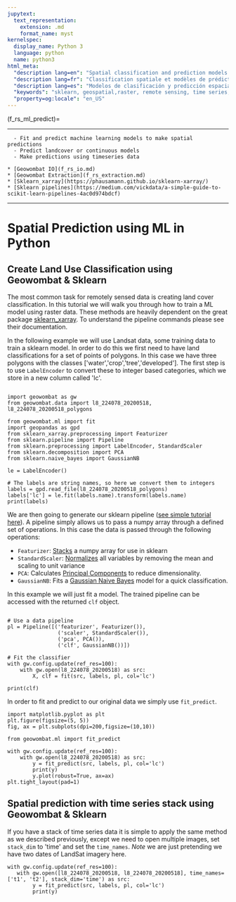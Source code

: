 ```yaml
---
jupytext:
  text_representation:
    extension: .md
    format_name: myst
kernelspec:
  display_name: Python 3
  language: python
  name: python3
html_meta:
  "description lang=en": "Spatial classification and prediction models. Train and fit sklearn models on raster data including LandSat or other gridded data. "
  "description lang=fr": "Classification spatiale et modèles de prédiction. Entraînez et adaptez des modèles sklearn sur des données raster, y compris LandSat ou d'autres données maillées."
  "description lang=es": "Modelos de clasificación y predicción espacial. Entrene y ajuste modelos sklearn en datos ráster, incluido LandSat u otros datos cuadriculados."
  "keywords": "sklearn, geospatial,raster, remote sensing, time series, landsat, sentinel"
  "property=og:locale": "en_US"
---
```


(f_rs_ml_predict)=


---------------
```{admonition} Learning Objectives
  - Fit and predict machine learning models to make spatial predictions
  - Predict landcover or continuous models 
  - Make predictions using timeseries data

```
```{admonition} Review
* [Geowombat IO](f_rs_io.md)
* [Geowombat Extraction](f_rs_extraction.md)
* [Sklearn_xarray](https://phausamann.github.io/sklearn-xarray/)
* [Sklearn pipelines](https://medium.com/vickdata/a-simple-guide-to-scikit-learn-pipelines-4ac0d974bdcf)
```
--------------


# Spatial Prediction using ML in Python
## Create Land Use Classification using Geowombat & Sklearn

The most common task for remotely sensed data is creating land cover classification. In this tutorial we will walk you through how to train a ML model using raster data. These methods are heavily dependent on the great package [sklearn_xarray](https://phausamann.github.io/sklearn-xarray/). To understand the pipeline commands please see their documentation. 

In the following example we will use Landsat data, some training data to train a sklearn model. In order to do this we first need  to have land classifications for a set of points of polygons. In this case we have three polygons with the classes ['water','crop','tree','developed']. The first step is to use `LabelEncoder` to convert these to integer based categories, which we store in a new column called 'lc'.

```{code-cell} ipython3

import geowombat as gw
from geowombat.data import l8_224078_20200518, l8_224078_20200518_polygons

from geowombat.ml import fit
import geopandas as gpd
from sklearn_xarray.preprocessing import Featurizer
from sklearn.pipeline import Pipeline
from sklearn.preprocessing import LabelEncoder, StandardScaler
from sklearn.decomposition import PCA
from sklearn.naive_bayes import GaussianNB

le = LabelEncoder()

# The labels are string names, so here we convert them to integers
labels = gpd.read_file(l8_224078_20200518_polygons)
labels['lc'] = le.fit(labels.name).transform(labels.name)
print(labels)
```
We are then going to generate our sklearn pipeline ([see simple tutorial here](https://medium.com/vickdata/a-simple-guide-to-scikit-learn-pipelines-4ac0d974bdcf)). A pipeline simply allows us to pass a numpy array through a defined set of operations. In this case the data is passed through the following operations:

 * `Featurizer`: [Stacks](https://phausamann.github.io/sklearn-xarray/content/api/preprocessing.html?highlight=featurizer#sklearn_xarray.preprocessing.Featurizer) a numpy array for use in sklearn
 * `StandardScaler`: [Normalizes](https://scikit-learn.org/stable/modules/generated/sklearn.preprocessing.StandardScaler.html) all variables by removing the mean and scaling to unit variance
 * `PCA`: Calculates [Principal Components](https://scikit-learn.org/stable/modules/generated/sklearn.decomposition.PCA.html?highlight=pca#sklearn.decomposition.PCA) to reduce dimensionality. 
 * `GaussianNB`: Fits a [Gaussian Naive Bayes](https://scikit-learn.org/stable/modules/generated/sklearn.naive_bayes.GaussianNB.html?highlight=gaussiannb#sklearn.naive_bayes.GaussianNB) model for a quick classification. 

 In this example we will just fit a model. The trained pipeline can be accessed with the returned `clf` object. 

```{code-cell} ipython3

# Use a data pipeline
pl = Pipeline([('featurizer', Featurizer()),
                ('scaler', StandardScaler()),
                ('pca', PCA()),
                ('clf', GaussianNB())])

# Fit the classifier
with gw.config.update(ref_res=100):
    with gw.open(l8_224078_20200518) as src:
        X, clf = fit(src, labels, pl, col='lc')

print(clf)
```
In order to fit and predict to our original data we simply use `fit_predict`. 

```{code-cell} ipython3
import matplotlib.pyplot as plt
plt.figure(figsize=(5, 5)) 
fig, ax = plt.subplots(dpi=200,figsize=(10,10))

from geowombat.ml import fit_predict

with gw.config.update(ref_res=100):
    with gw.open(l8_224078_20200518) as src:
        y = fit_predict(src, labels, pl, col='lc')
        print(y)
        y.plot(robust=True, ax=ax)
plt.tight_layout(pad=1)

```

## Spatial prediction with time series stack using Geowombat & Sklearn

If you have a stack of time series data it is simple to apply the same method as we described previously, except we need to open multiple images, set `stack_dim` to 'time' and set the `time_names`.  *Note* we are just pretending we have two dates of LandSat imagery here. 

```{code-cell} ipython3
with gw.config.update(ref_res=100):
   with gw.open([l8_224078_20200518, l8_224078_20200518], time_names=['t1', 't2'], stack_dim='time') as src:
        y = fit_predict(src, labels, pl, col='lc')
        print(y)
```